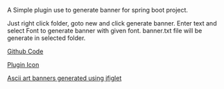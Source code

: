 
A Simple plugin use to generate banner for spring boot project.

Just right click folder, goto new and click generate banner.
Enter text and select Font to generate banner with given font.
banner.txt file will be generate in selected folder.

[Github Code](https://github.com/MukeshMM/SpringBootBannerPlugin)

[Plugin Icon](https://www.iconfinder.com/bitfreak86)

[Ascii art banners generated using jfiglet](https://github.com/lalyos/jfiglet)